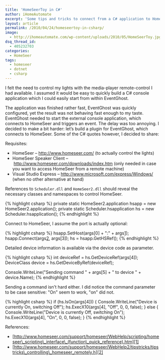 ```yaml
---
title: 'HomeSeerToy in C#'
author: iHomeAutomate
excerpt: 'Some tips and tricks to connect from a C# application to HomeSeer'
layout: article
permalink: /2010/04/24/homeseertoy-in-csharp/
image:
  - http://ihomeautomate.com/wp-content/uploads/2010/05/HomeSeerToy.jpg
dsq_thread_id:
  - 405232703
categories:
  - HomeSeer 
tags:
  - homeseer
  - dotnet
  - csharp
---
```

I felt the need to control my lights with the media-player remote-control I had available. I assumed it would be easy to quickly build a C# console application which I could easily start from within EventGhost. 

The application was finished rather fast, EventGhost was quickly configured, yet the result was not behaving fast enough to my taste. EventGhost needed to start the external console application, which connects to HomeSeer and triggers an event. The delay was too annoying. I decided to make a bit harder: let&#8217;s build a plugin for EventGhost, which connects to HomeSeer. Some of the C# quotes however, I decided to share:

Requisites:

  * HomeSeer &#8211; <a title="HomeSeer" href="http://www.homeseer.com/" target="_blank">http://www.homeseer.com/</a> (to actually control the lights)
  * HomeSeer Speaker Client &#8211; <a title="HomeSeer Download Page" href="http://www.homeseer.com/downloads/index.htm" target="_blank">http://www.homeseer.com/downloads/index.htm</a> (only needed in case you want to access HomeSeer from a remote machine)
  * Visual Studio Express &#8211; <http://www.microsoft.com/express/Windows/> (when no other alternative at hand)

References to `Scheduler.dll` and `HomeSeer2.dll` should reveal the necessary classes and namespaces to control HomeSeer.

{% highlight csharp %}
private static HomeSeer2.application hsapp = new HomeSeer2.application();
private static Scheduler.hsapplication hs = new Scheduler.hsapplication();
{% endhighlight %}

Connect to HomeSeer, I assume the port is actually optional:

{% highlight csharp %}
hsapp.SetHost(args[0] + ":" + args[1]);
hsapp.Connect(args[2],  args[3]);
hs = hsapp.GetHSRef();
{% endhighlight %}

Detailed device information is available via the device code as parameter.

{% highlight csharp %}
int deviceRef = hs.GetDeviceRef(args[4]);
DeviceClass device = hs.GetDeviceByRef(deviceRef);

Console.WriteLine("Sending command " + args[5] + " to device " + device.Name);
{% endhighlight %}

Sending a command isn't hard either. I did notice the command parameter to be case sensitive: "On" seem to work, "on" did not.

{% highlight csharp %}
if (hs.IsOn(args[4]))
{
     Console.WriteLine("Device is currently On, switching Off");
     hs.ExecX10(args[4], "Off", 0, 0, false);
}
else
{
     Console.WriteLine("Device is currently Off, switching On");
     hs.ExecX10(args[4], "On", 0, 0, false);
}
{% endhighlight %}

References:

  * [http://www.homeseer.com/support/homeseer/WebHelp/scripting/homeseer\_scripting\_interface\_(function\_quick_reference).htm][1]
  * [http://www.homeseer.com/support/homeseer/WebHelp2/tipstricks/tipstricks\_controlling\_homeseer_remotely.h][2]

 [1]: http://www.homeseer.com/support/homeseer/WebHelp/scripting/homeseer_scripting_interface_(function_quick_reference).htm
 [2]: http://www.homeseer.com/support/homeseer/WebHelp2/tipstricks/tipstricks_controlling_homeseer_remotely.htm
